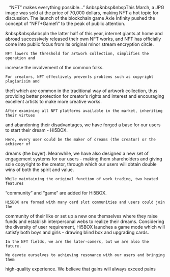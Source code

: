 &nbsp;&nbsp;&nbsp;“NFT” makes everything possible...”
&nbsp&nbsp&nbspThis March, a JPG image was sold at the price of 70,000 dollars, making NFT a 
hot topic for discussion. The launch of the blockchain game Axie Infinity pushed the 
concept of “NFT+Gamefi” to the peak of public attention. </br>

&nbsp&nbsp&nbspIn the latter half of this year, internet giants at home and abroad successively 
released their own NFT works, and NFT has officially come into public focus from its 
original minor stream encryption circle.

    NFT lowers the threshold for artwork collection, simplifies the operation and 
increase the involvement of the common folks. 

    For creators, NFT effectively prevents problems such as copyright plagiarisim and 
theft which are common in the traditional way of artwork collection, thus providing 
better protection for creator’s rights and interest and encouraging excellent artists to 
make more creative works.

    After examining all NFT platforms available in the market, inheriting their virtues 
and abandoning their disadvantages, we have forged a base for our users to start their 
dream - Hi5BOX. 

    Here, every user could be the maker of dreams (the creator) or the achiever of 
dreams (the buyer). Meanwhile, we have also designed a new set of engagement 
systems for our users - making them shareholders and giving sole copyright to the 
creator, through which our users will obtain double wins of both the spirit and value.

    While maintaining the original function of work trading, two heated features 
“community” and “game” are added for Hi5BOX. 

    Hi5BOX are formed with many card slot communities and users could join the 
community of their like or set up a new one themselves where they raise funds and 
establish interpersonal webs to realize their dreams. Considering the diversity of user 
requirement, Hi5BOX launches a game mode which will satisfy both boys and girls -
drawing blind box and upgrading cards.

    In the NFT fields, we are the later-comers, but we are also the future.

    We devote ourselves to achieving resonance with our users and bringing them 
high-quality experience. We believe that gains will always exceed pains
